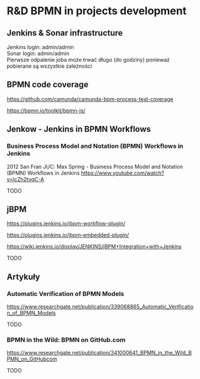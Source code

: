 # R&D BPMN in projects development

## Jenkins & Sonar infrastructure
Jenkins login: admin/admin\
Sonar login: admin/admin\
Pierwsze odpalenie joba może trwać długo (do godziny) ponieważ pobierane są wszystkie zależności

## BPMN code coverage
https://github.com/camunda/camunda-bpm-process-test-coverage

https://bpmn.io/toolkit/bpmn-js/

## Jenkow - Jenkins in BPMN Workflows
### Business Process Model and Notation (BPMN) Workflows in Jenkins
2012 San Fran JUC: Max Spring - Business Process Model and Notation (BPMN) Workflows in Jenkins
https://www.youtube.com/watch?v=lcZh2tvqC-A

TODO

## jBPM
https://plugins.jenkins.io/jbpm-workflow-plugin/

https://plugins.jenkins.io/jbpm-embedded-plugin/

https://wiki.jenkins.io/display/JENKINS/jBPM+Integration+with+Jenkins


TODO

## Artykuły
### Automatic Verification of BPMN Models
https://www.researchgate.net/publication/339068865_Automatic_Verification_of_BPMN_Models

TODO

### BPMN in the Wild: BPMN on GitHub.com
https://www.researchgate.net/publication/341000641_BPMN_in_the_Wild_BPMN_on_GitHubcom

TODO
